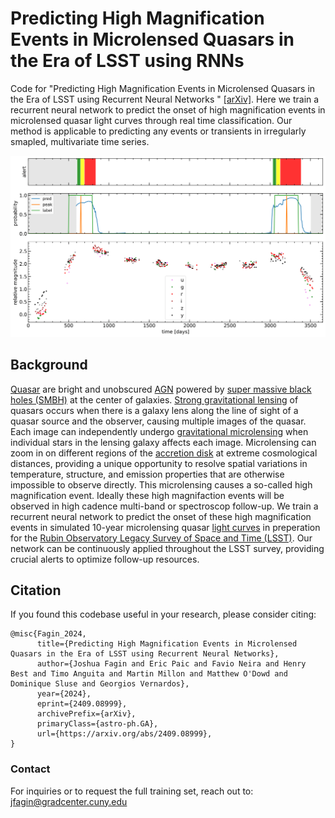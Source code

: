 # Predicting High Magnification Events in Microlensed Quasars in the Era of LSST using RNNs

Code for "Predicting High Magnification Events in Microlensed Quasars in the Era of LSST using Recurrent Neural Networks
" [[arXiv]](https://arxiv.org/abs/2409.08999). Here we train a recurrent neural network to predict the onset of high magnification events in microlensed quasar light curves through real time classification. Our method is applicable to predicting any events or transients in irregularly smapled, multivariate time series.

<p align="center">
  <img width="750" src="example_output.png">
</p>


## Background

[Quasar](https://en.wikipedia.org/wiki/Quasar) are bright and unobscured [AGN](https://en.wikipedia.org/wiki/Active_galactic_nucleus) powered by [super massive black holes (SMBH)](https://en.wikipedia.org/wiki/Supermassive_black_hole) at the center of galaxies. [Strong gravitational lensing](https://en.wikipedia.org/wiki/Strong_gravitational_lensing) of quasars occurs when there is a galaxy lens along the line of sight of a quasar source and the observer, causing multiple images of the quasar. Each image can independently undergo [gravitational microlensing](https://en.wikipedia.org/wiki/Gravitational_microlensing) when individual stars in the lensing galaxy affects each image. Microlensing can zoom in on different regions of the [accretion disk](https://en.wikipedia.org/wiki/Accretion_disk) at extreme cosmological distances, providing a unique opportunity to resolve spatial variations in temperature, structure, and emission properties that are otherwise impossible to observe directly. This microlensing causes a so-called high magnification event. Ideally these high magnifaction events will be observed in high cadence multi-band or spectroscop follow-up. We train a recurrent neural network to predict the onset of these high magnification events in simulated 10-year microlensing quasar [light curves](https://en.wikipedia.org/wiki/Light_curve) in preperation for the [Rubin Observatory Legacy Survey of Space and Time (LSST)](https://en.wikipedia.org/wiki/Vera_C._Rubin_Observatory). Our network can be continuously applied throughout the LSST survey, providing crucial alerts to optimize follow-up resources.

## Citation

If you found this codebase useful in your research, please consider citing:

```
@misc{Fagin_2024,
      title={Predicting High Magnification Events in Microlensed Quasars in the Era of LSST using Recurrent Neural Networks}, 
      author={Joshua Fagin and Eric Paic and Favio Neira and Henry Best and Timo Anguita and Martin Millon and Matthew O'Dowd and Dominique Sluse and Georgios Vernardos},
      year={2024},
      eprint={2409.08999},
      archivePrefix={arXiv},
      primaryClass={astro-ph.GA},
      url={https://arxiv.org/abs/2409.08999}, 
}
```

### Contact
For inquiries or to request the full training set, reach out to: jfagin@gradcenter.cuny.edu
